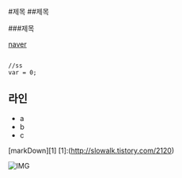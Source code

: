 #제목
##제목

###제목

[naver](http://www.naver.com)


```

//ss
var = 0;

```


라인
---
- a
- b
- c


[markDown][1]
[1]:(http://slowalk.tistory.com/2120)


![IMG](imagegs/Workspace-Template.jpg)